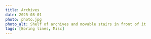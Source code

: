 ```yaml
---
title: Archives
date: 2025-08-01
photo: photo.jpg
photo_alt: Shelf of archives and movable stairs in front of it
tags: [Boring lines, Misc]
---
```

